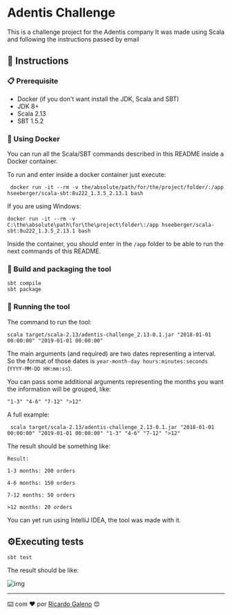 # Adentis Challenge

This is a challenge project for the Adentis company
It was made using Scala and following the instructions passed by email

## 🚀 Instructions

### 📋 Prerequisite

- Docker (if you don't want install the JDK, Scala and SBT)
- JDK 8+
- Scala 2.13
- SBT 1.5.2

### 🐳 Using Docker
You can run all the Scala/SBT commands described in this README inside a Docker container.

To run and enter inside a docker container just execute:
```shell
 docker run -it --rm -v the/absolute/path/for/the/project/folder/:/app hseeberger/scala-sbt:8u222_1.3.5_2.13.1 bash
```

If you are using Windows:

```shell
docker run -it --rm -v C:\the\absolute\path\for\the\project\folder\:/app hseeberger/scala-sbt:8u222_1.3.5_2.13.1 bash
```

Inside the container, you should enter in the `/app` folder to be able to run the next commands of this README.

### 🔧️ Build and packaging the tool
```shell
sbt compile
sbt package
```

### 🏃 Running the tool

The command to run the tool:
```shell
scala target/scala-2.13/adentis-challenge_2.13-0.1.jar "2018-01-01 00:00:00" "2019-01-01 00:00:00"
```

The main arguments (and required) are two dates representing a interval.
So the format of those dates is `year-month-day hours:minutes:seconds` (`YYYY-MM-DD HH:mm:ss`).

You can pass some additional arguments representing the months you want the information will be grouped, like:
```shell
"1-3" "4-6" "7-12" ">12"
```

A full example:
```shell
 scala target/scala-2.13/adentis-challenge_2.13-0.1.jar "2018-01-01 00:00:00" "2019-01-01 00:00:00" "1-3" "4-6" "7-12" ">12"
```

The result should be something like:
```shell
Result:

1-3 months: 200 orders

4-6 months: 150 orders

7-12 months: 50 orders

>12 months: 20 orders
```

You can yet run using IntelliJ IDEA, the tool was made with it.

## ⚙️Executing tests

```shell
sbt test
```

The result should be like:

![img](https://user-images.githubusercontent.com/1815812/119213701-90607280-ba97-11eb-9120-4af87bdb422e.png)


---
⌨️ com ❤️ por [Ricardo Galeno](https://github.com/ricardogpsf) 😊
